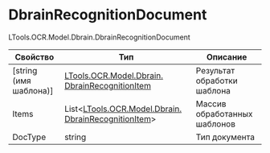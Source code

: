# DbrainRecognitionDocument

LTools.OCR.Model.Dbrain.DbrainRecognitionDocument

| Свойство                | Тип                                                                               | Описание                     |
| ----------------------- | --------------------------------------------------------------------------------- | ---------------------------- |
| \[string (имя шаблона)] | [LTools.OCR.Model.Dbrain. DbrainRecognitionItem](dbrainrecoginitionitem.md)       | Результат обработки шаблона  |
| Items                   | List<[LTools.OCR.Model.Dbrain. DbrainRecognitionItem](dbrainrecoginitionitem.md)> | Массив обработанных шаблонов |
| DocType                 | string                                                                            | Тип документа                |
